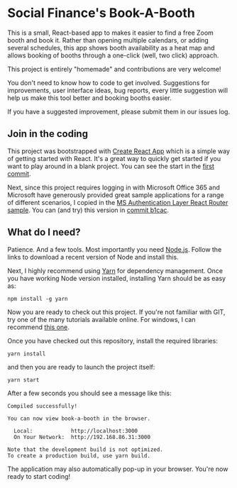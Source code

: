 # Social Finance's Book-A-Booth

This is a small, React-based app to makes it easier to find a 
free Zoom booth and book it. Rather than opening multiple calendars,
or adding several schedules, this app shows booth availability as a heat
map and allows booking of booths through a one-click (well, two click) 
approach. 

This project is entirely "homemade" and contributions are very welcome!

You don't need to know how to code to get involved. Suggestions for improvements,
user interface ideas, bug reports, every little suggestion will help us make
this tool better and booking booths easier. 

If you have a suggested improvement, please submit them in our issues log. 

## Join in the coding

This project was bootstrapped with [Create React App][create-react-app] which is 
a simple way of getting started with React. It's a great way to quickly get started
if you want to play around in a blank project. You can see the start in the
[first commit][gh-first-light].

Next, since this project requires logging in with Microsoft Office 365 and Microsoft
have generously provided great sample applications for a range of different
scenarios, I copied in the 
[MS Authentication Layer React Router sample][msal-react-router]. You can (and try)
this version in [commit b1cac][gh-msal].

## What do I need?

Patience. And a few tools. Most importantly you need [Node.js][node]. Follow the links
to download a recent version of Node and install this.

Next, I highly recommend using [Yarn][yarn] for dependency management. Once you have 
working Node version installed, installing Yarn should be as easy as:

```shell
npm install -g yarn
```

Now you are ready to check out this project. If you're not familiar with GIT, try
one of the many tutorials available online. For windows, I can recommend 
[this one][git-tutorial].

Once you have checked out this repository, install the required libraries:

```shell
yarn install
```

and then you are ready to launch the project itself:

```shell
yarn start
```

After a few seconds you should see a message like this:

```
Compiled successfully!

You can now view book-a-booth in the browser.

  Local:            http://localhost:3000
  On Your Network:  http://192.168.86.31:3000

Note that the development build is not optimized.
To create a production build, use yarn build.
```

The application may also automatically pop-up in your browser. You're now ready to start
coding!


[react]: https://reactjs.org/
[create-react-app]: https://github.com/facebook/create-react-app
[msal-react-router]: https://github.com/AzureAD/microsoft-authentication-library-for-js/tree/dev/samples/msal-react-samples/react-router-sample
[node]: https://nodejs.org/
[yarn]: https://yarnpkg.com/
[git-tutorial]: https://www.computerhope.com/issues/ch001927.htm

[gh-first-light]: https://github.com/SocialFinanceDigitalLabs/book-a-booth/tree/cc4e491da1237a12e022090da69485c74daafb4e
[gh-msal]: https://github.com/SocialFinanceDigitalLabs/book-a-booth/commit/b1cac92f519633124b0977972bd7c67b1cae067f